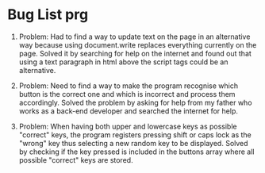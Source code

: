 # Bug List prg

1. Problem: Had to find a way to update text on the page in an alternative way because using document.write replaces everything currently on the page. Solved it by searching for help on the internet and found out that using a text paragraph in html above the script tags could be an alternative.
   
2. Problem: Need to find a way to make the program recognise which button is the correct one and which is incorrect and process them accordingly. Solved the problem by asking for help from my father who works as a back-end developer and searched the internet for help.

3. Problem: When having both upper and lowercase keys as possible "correct" keys, the program registers pressing shift or caps lock as the "wrong" key thus selecting a new random key to be displayed. Solved by checking if the key pressed is included in the buttons array where all possible "correct" keys are stored.
